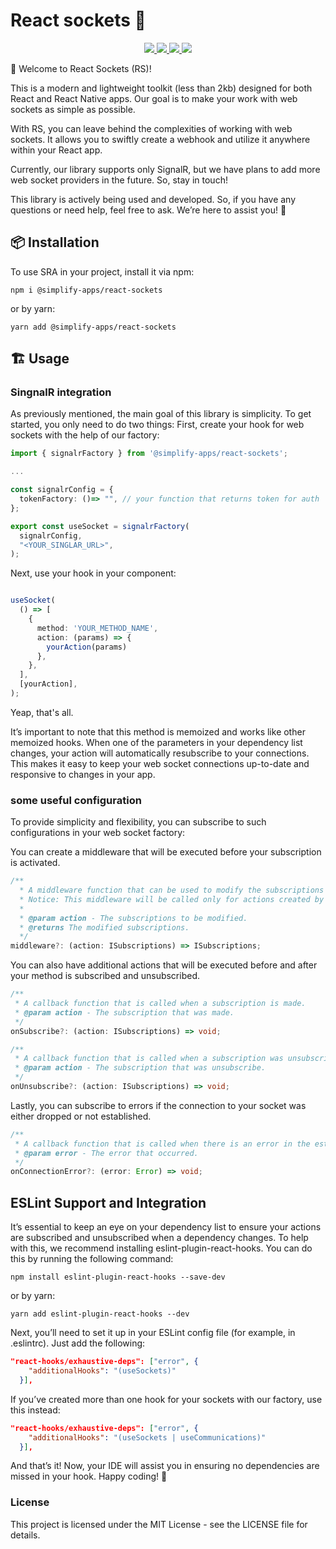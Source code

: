 # React sockets 🚀

<p align="center">
  <a href="https://github.com/simplify-apps/react-sockets/actions/workflows/publish.yml">
    <img src="https://github.com/simplify-apps/react-sockets/actions/workflows/publish.yml/badge.svg" />
  </a>

  <a href="https://npm.im/@simplify-apps/react-sockets/">
    <img src="https://img.shields.io/npm/v/@simplify-apps/react-sockets.svg" />
  </a>

  <a href="https://www.npmjs.com/package/@simplify-apps/react-sockets">
    <img src="https://img.shields.io/npm/dm/@simplify-apps/react-sockets" />
  </a>

  <a href="https://github.com/simplify-apps/react-sockets/blob/master/LICENSE">
    <img src="https://badgen.now.sh/badge/license/MIT" />
  </a>
</p>

🖖 Welcome to React Sockets (RS)! 

This is a modern and lightweight toolkit (less than 2kb) designed for both React and React Native apps. Our goal is to make your work with web sockets as simple as possible.

With RS, you can leave behind the complexities of working with web sockets. It allows you to swiftly create a webhook and utilize it anywhere within your React app.

Currently, our library supports only SignalR, but we have plans to add more web socket providers in the future. So, stay in touch!

This library is actively being used and developed. So, if you have any questions or need help, feel free to ask. We’re here to assist you! 👋

## 📦 Installation

To use SRA in your project, install it via npm:

```
npm i @simplify-apps/react-sockets
```
or by yarn:
```
yarn add @simplify-apps/react-sockets
```

## 🏗️ Usage


### SingnalR integration

As previously mentioned, the main goal of this library is simplicity. To get started, you only need to do two things:
First, create your hook for web sockets with the help of our factory:

```typescript
import { signalrFactory } from '@simplify-apps/react-sockets';

...

const signalrConfig = {
  tokenFactory: ()=> "", // your function that returns token for auth
};

export const useSocket = signalrFactory(
  signalrConfig,
  "<YOUR_SINGLAR_URL>",
);
```

Next, use your hook in your component:

```typescript

useSocket(
  () => [
    {
      method: 'YOUR_METHOD_NAME',
      action: (params) => {
        yourAction(params)
      },
    },
  ],
  [yourAction],
);
```

Yeap, that's all.

It’s important to note that this method is memoized and works like other memoized hooks. When one of the parameters in your dependency list changes, your action will automatically resubscribe to your connections. This makes it easy to keep your web socket connections up-to-date and responsive to changes in your app.

### some useful configuration  

To provide simplicity and flexibility, you can subscribe to such configurations in your web socket factory:

You can create a middleware that will be executed before your subscription is activated.

```typescript
/**
  * A middleware function that can be used to modify the subscriptions before they are sent to the server.
  * Notice: This middleware will be called only for actions created by the useSocket hook.
  *
  * @param action - The subscriptions to be modified.
  * @returns The modified subscriptions.
  */
middleware?: (action: ISubscriptions) => ISubscriptions;
```


You can also have additional actions that will be executed before and after your method is subscribed and unsubscribed.


```typescript
/**
 * A callback function that is called when a subscription is made.
 * @param action - The subscription that was made.
 */
onSubscribe?: (action: ISubscriptions) => void;

/**
 * A callback function that is called when a subscription was unsubscribe.
 * @param action - The subscription that was unsubscribe.
 */
onUnsubscribe?: (action: ISubscriptions) => void;
```

Lastly, you can subscribe to errors if the connection to your socket was either dropped or not established.


```typescript
/**
 * A callback function that is called when there is an error in the establish connection.
 * @param error - The error that occurred.
 */
onConnectionError?: (error: Error) => void;
```

## ESLint Support and Integration

It’s essential to keep an eye on your dependency list to ensure your actions are subscribed and unsubscribed when a dependency changes. To help with this, we recommend installing eslint-plugin-react-hooks. You can do this by running the following command:

```
npm install eslint-plugin-react-hooks --save-dev
```
or by yarn:
```
yarn add eslint-plugin-react-hooks --dev
```

Next, you’ll need to set it up in your ESLint config file (for example, in .eslintrc). Just add the following:


```json
"react-hooks/exhaustive-deps": ["error", {
    "additionalHooks": "(useSockets)" 
  }],
```

If you’ve created more than one hook for your sockets with our factory, use this instead:

```json
"react-hooks/exhaustive-deps": ["error", {
    "additionalHooks": "(useSockets | useCommunications)" 
  }],
```
And that’s it! Now, your IDE will assist you in ensuring no dependencies are missed in your hook. Happy coding! 🚀


### License

This project is licensed under the MIT License - see the LICENSE file for details.